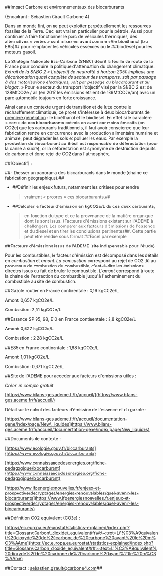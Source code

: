##Impact Carbone et environnementaux des biocarburants

(Encadrant : Sébastien Girault Carbone 4)

Dans un monde fini, on ne peut exploiter perpétuellement les ressources
fossiles de la Terre. Ceci est vrai en particulier pour le pétrole.
Aussi pour continuer à faire fonctionner le parc de véhicules
thermiques, des alternatives « vertes » sont mises en avant comme ##le
bioéthanol (bio E85)## pour remplacer les véhicules essences ou le
##biodiesel pour les moteurs gasoil.  

La Stratégie Nationale Bas-Carbone (SNBC) décrit la feuille de route de
la France pour conduire la politique d'atténuation du changement
climatique. *Extrait de la SNBC 2 « L'objectif de neutralité à horizon
2050 implique une décarbonation quasi complète du secteur des
transports, soit par passage à des motorisations électriques, soit par
passage au biocarburant et au biogaz. »* Pour le secteur du transport
l'objectif visé par la SNBC 2 est de 128MtCO2e / an (en 2017 les
émissions étaient de 139MtCO2e/an) avec un parc automobile toujours en
forte croissance.

Ainsi dans un contexte urgent de transition et de lutte contre le
réchauffement climatique, ce projet s'intéresse à deux biocarburants de
[première génération](about:blank) : le bioéthanol et le
biodiesel. En effet si le caractère « vert » de ces biocarburants est
mis en avant car moins émissifs (en CO2e) que les carburants
traditionnels, il faut avoir conscience que leur fabrication rentre en
concurrence avec la production alimentaire humaine et animale, peut
dégrader les sols et polluer les eaux. Par exemple la production de
biocarburant au Brésil est responsable de déforestation (pour la canne à
sucre), or la déforestation est synonyme de destruction de puits de
carbone et donc rejet de CO2 dans l'atmosphère.

##[Objectif] : 

##- Dresser un panorama des biocarburants dans le monde (chaine de
fabrication géographique).##

-   ##Définir les enjeux futurs, notamment les critères pour rendre
    > vraiment « propres » ces biocarburants.##

-   ##Calculer le facteur d'émission en kgCO2e/L de ces deux carburants,
    > en fonction du type et de la provenance de la matière organique
    > dont ils sont issus. (Facteurs d'émissions existant sur l'ADEME à
    > challenger). Les comparer aux facteurs d'émissions de l'essence et
    > du diesel et en tirer les conclusions pertinentes##. Cette partie
    > peut être rendue sous format ##Excel par exemple.

##Facteurs d'émissions issus de l'ADEME (site indispensable pour
l'étude)

Pour les combustibles, le facteur d'émission est décomposé dans les
détails en *combustion* et *amont. La* *combustion* correspond au rejet
de CO2 dû au processus de combustion du combustible, c'est-à-dire les
émissions directes issus du fait de bruler le combustible. *L'amont*
correspond à toute la chaine de l'extraction du combustible jusqu'à
l'acheminement du combustible au site de combustion.

##Gazole routier en France continentale : 3,16 kgCO2e/L

Amont: 0,657 kgCO2e/L

Combustion: 2,51 kgCO2e/L

##Essence SP 95, 98, E10 en France continentale : 2,8 kgCO2e/L

Amont: 0,527 kgCO2e/L

Combustion : 2,28 kgCO2e/L

##E85 en France continentale : 1,68 kgCO2e/L

Amont: 1,01 kgCO2e/L

Combustion: 0,671 kgCO2e/L

##Site de l'ADEME pour acceder aux facteurs d'emissions utiles :

*Créer un compte gratuit*

[https://www.bilans-ges.ademe.fr/fr/accueil/](https://www.bilans-ges.ademe.fr/fr/accueil/)

Détail sur le calcul des facteurs d'émission de l'essence et du gazole :

[https://www.bilans-ges.ademe.fr/fr/accueil/documentation-gene/index/page/New\_liquides](https://www.bilans-ges.ademe.fr/fr/accueil/documentation-gene/index/page/New_liquides)

##Documents de contexte : 

[https://www.ecologie.gouv.fr/biocarburants](https://www.ecologie.gouv.fr/biocarburants)

[https://www.connaissancedesenergies.org/fiche-pedagogique/biocarburant](https://www.connaissancedesenergies.org/fiche-pedagogique/biocarburant)

[https://www.ifpenergiesnouvelles.fr/enjeux-et-prospective/decryptages/energies-renouvelables/quel-avenir-les-biocarburants](https://www.ifpenergiesnouvelles.fr/enjeux-et-prospective/decryptages/energies-renouvelables/quel-avenir-les-biocarburants)

##Définition CO2 equivalent (CO2e) : 

[https://ec.europa.eu/eurostat/statistics-explained/index.php?title=Glossary:Carbon\_dioxide\_equivalent/fr\#:\~:text=L\'%C3%A9quivalent%20dioxyde%20de%20carbone,de%20carbone%20ayant%20le%20m%C3%AAme](https://ec.europa.eu/eurostat/statistics-explained/index.php?title=Glossary:Carbon_dioxide_equivalent/fr#:~:text=L'%C3%A9quivalent%20dioxyde%20de%20carbone,de%20carbone%20ayant%20le%20m%C3%AAme)

##Contact :
[sebastien.girault\@carbone4.com](mailto:sebastien.girault@carbone4.com)##
